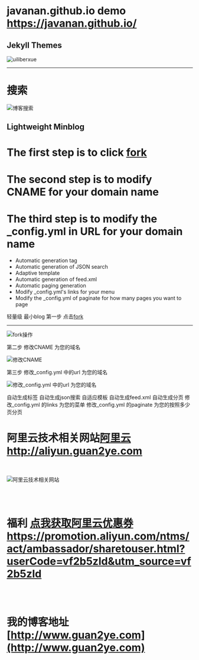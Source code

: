 # javanan.github.io demo https://javanan.github.io/
Jekyll Themes
----------
![uiliberxue][1]

  [1]: https://github.com/javanan/javanan.github.io/blob/master/thumbnails/xx.png?raw=true

 
 ----------

 # 搜索

![博客搜索][2]

  [2]: https://github.com/javanan/javanan.github.io/blob/master/thumbnails/search.gif?raw=true
  
## Lightweight Minblog

# The first step is to click [fork][6]
# The second step is to modify CNAME for your domain name
# The third step is to modify the _config.yml in URL for your domain name

- Automatic generation tag
- Automatic generation of JSON search
- Adaptive template
- Automatic generation of feed.xml
- Automatic paging generation
- Modify _config.yml's links for your menu
- Modify the _config.yml of paginate for how many pages you want to page


轻量级 最小blog 
第一步 点击[fork][6]
 
 [6]: https://github.com/javanan/javanan.github.io#fork-destination-box
 
----

![fork操作][3]

  [3]: https://github.com/javanan/javanan.github.io/blob/master/thumbnails/fork.gif?raw=true
  

第二步 修改CNAME 为您的域名

![修改CNAME][4]

  [4]: https://github.com/javanan/javanan.github.io/blob/master/thumbnails/cname.gif?raw=true
  


第三步 修改_config.yml 中的url 为您的域名

![修改_config.yml 中的url 为您的域名][5]

  [5]: https://github.com/javanan/javanan.github.io/blob/master/thumbnails/url.gif?raw=true
  

自动生成标签
自动生成json搜索
自适应模板
自动生成feed.xml
自动生成分页
修改_config.yml 的links 为您的菜单
修改_config.yml  的paginate 为您的按照多少页分页


# 阿里云技术相关网站[阿里云http://aliyun.guan2ye.com](http://aliyun.guan2ye.com)
<br>

![阿里云技术相关网站](https://github.com/javanan/javanan.github.io/blob/master/thumbnails/aliyun.png?raw=true)

<br>
<br>

# 福利 **[点我获取阿里云优惠券https://promotion.aliyun.com/ntms/act/ambassador/sharetouser.html?userCode=vf2b5zld&utm_source=vf2b5zld](https://promotion.aliyun.com/ntms/act/ambassador/sharetouser.html?userCode=vf2b5zld&utm_source=vf2b5zld)**

<br>
<br>

# 我的博客地址[http://www.guan2ye.com](http://www.guan2ye.com)